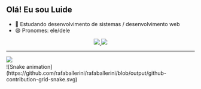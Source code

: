 ## Olá! Eu sou Luide

- 🌱 Estudando desenvolvimento de sistemas / desenvolvimento web
- 😄 Pronomes: ele/dele

<div align="center">
  <a href="https://github.com/luide19">
  <img height="180em" src="https://github-readme-stats.vercel.app/api?username=luide19&show_icons=true&theme=dark&include_all_commits=true&count_private=true"/>
  <img height="180em" src="https://github-readme-stats.vercel.app/api/top-langs/?username=luide19&layout=compact&langs_count=7&theme=dark"/>
</div>

  <hr>
  
<div>
  <a href="https://www.linkedin.com/in/luide-santos-de-jesus/" target="_blank"><img src="https://img.shields.io/badge/-LinkedIn-%230077B5?style=for-the-badge&logo=linkedin&logoColor=white" target="_blank"></a> 
</div>
  
<div>
![Snake animation](https://github.com/rafaballerini/rafaballerini/blob/output/github-contribution-grid-snake.svg)
</div>

